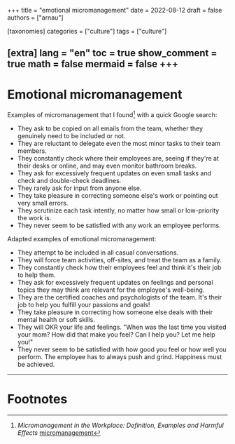 
+++
title = "emotional micromanagement"
date = 2022-08-12
draft = false
authors = ["arnau"]

[taxonomies]
categories = ["culture"]
tags = ["culture"]

[extra]
lang = "en"
toc = true
show_comment = true
math = false
mermaid = false
+++
---

# Emotional micromanagement

Examples of micromanagement that I found[^1] with a quick Google search:

- They ask to be copied on all emails from the team, whether they genuinely need to be included or not.
- They are reluctant to delegate even the most minor tasks to their team members.
- They constantly check where their employees are, seeing if they're at their desks or online, and may even monitor bathroom breaks.
- They ask for excessively frequent updates on even small tasks and check and double-check deadlines.
- They rarely ask for input from anyone else.
- They take pleasure in correcting someone else's work or pointing out very small errors.
- They scrutinize each task intently, no matter how small or low-priority the work is.
- They never seem to be satisfied with any work an employee performs.

Adapted examples of emotional micromanagement:

- They attempt to be included in all casual conversations.
- They will force team activities, off-sites, and treat the team as a family.
- They constantly check how their employees feel and think it's their job to help them.
- They ask for excessively frequent updates on feelings and personal topics they may think are relevant for the employee's well-being.
- They are the certified coaches and psychologists of the team. It's their job to help you fulfill your passions and goals!
- They take pleasure in correcting how someone else deals with their mental health or soft skills.
- They will OKR your life and feelings. "When was the last time you visited your mom? How did that make you feel? Can I help you? Let me help you!"
- They never seem to be satisfied with how good you feel or how well you perform. The employee has to always push and grind. Happiness must be achieved.

---
# Footnotes

[^1]: *Micromanagement in the Workplace: Definition, Examples and Harmful Effects* [micromanagement](https://blog.empuls.io/micromanagement)
